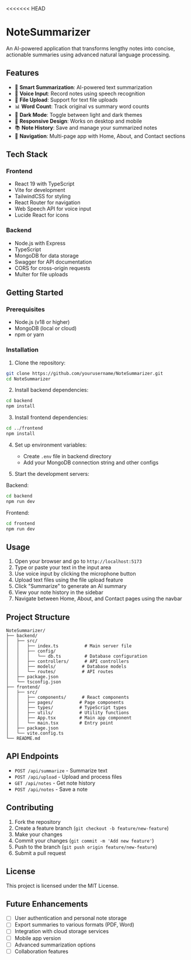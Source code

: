 <<<<<<< HEAD
# NoteSummarizer

An AI-powered application that transforms lengthy notes into concise, actionable summaries using advanced natural language processing.

## Features

- 📝 **Smart Summarization**: AI-powered text summarization
- 🎤 **Voice Input**: Record notes using speech recognition
- 📁 **File Upload**: Support for text file uploads
- 📊 **Word Count**: Track original vs summary word counts
- 🌙 **Dark Mode**: Toggle between light and dark themes
- 📱 **Responsive Design**: Works on desktop and mobile
- 📚 **Note History**: Save and manage your summarized notes
- 🧭 **Navigation**: Multi-page app with Home, About, and Contact sections

## Tech Stack

### Frontend
- React 19 with TypeScript
- Vite for development
- TailwindCSS for styling
- React Router for navigation
- Web Speech API for voice input
- Lucide React for icons

### Backend
- Node.js with Express
- TypeScript
- MongoDB for data storage
- Swagger for API documentation
- CORS for cross-origin requests
- Multer for file uploads

## Getting Started

### Prerequisites
- Node.js (v18 or higher)
- MongoDB (local or cloud)
- npm or yarn

### Installation

1. Clone the repository:
```bash
git clone https://github.com/yourusername/NoteSummarizer.git
cd NoteSummarizer
```

2. Install backend dependencies:
```bash
cd backend
npm install
```

3. Install frontend dependencies:
```bash
cd ../frontend
npm install
```

4. Set up environment variables:
   - Create `.env` file in backend directory
   - Add your MongoDB connection string and other configs

5. Start the development servers:

Backend:
```bash
cd backend
npm run dev
```

Frontend:
```bash
cd frontend
npm run dev
```

## Usage

1. Open your browser and go to `http://localhost:5173`
2. Type or paste your text in the input area
3. Use voice input by clicking the microphone button
4. Upload text files using the file upload feature
5. Click "Summarize" to generate an AI summary
6. View your note history in the sidebar
7. Navigate between Home, About, and Contact pages using the navbar

## Project Structure

```
NoteSummarizer/
├── backend/
│   ├── src/
│   │   ├── index.ts          # Main server file
│   │   ├── config/
│   │   │   └── db.ts         # Database configuration
│   │   ├── controllers/      # API controllers
│   │   ├── models/          # Database models
│   │   └── routes/          # API routes
│   ├── package.json
│   └── tsconfig.json
├── frontend/
│   ├── src/
│   │   ├── components/      # React components
│   │   ├── pages/          # Page components
│   │   ├── types/          # TypeScript types
│   │   ├── utils/          # Utility functions
│   │   ├── App.tsx         # Main app component
│   │   └── main.tsx        # Entry point
│   ├── package.json
│   └── vite.config.ts
└── README.md
```

## API Endpoints

- `POST /api/summarize` - Summarize text
- `POST /api/upload` - Upload and process files
- `GET /api/notes` - Get note history
- `POST /api/notes` - Save a note

## Contributing

1. Fork the repository
2. Create a feature branch (`git checkout -b feature/new-feature`)
3. Make your changes
4. Commit your changes (`git commit -m 'Add new feature'`)
5. Push to the branch (`git push origin feature/new-feature`)
6. Submit a pull request

## License

This project is licensed under the MIT License.

## Future Enhancements

- [ ] User authentication and personal note storage
- [ ] Export summaries to various formats (PDF, Word)
- [ ] Integration with cloud storage services
- [ ] Mobile app version
- [ ] Advanced summarization options
- [ ] Collaboration features
